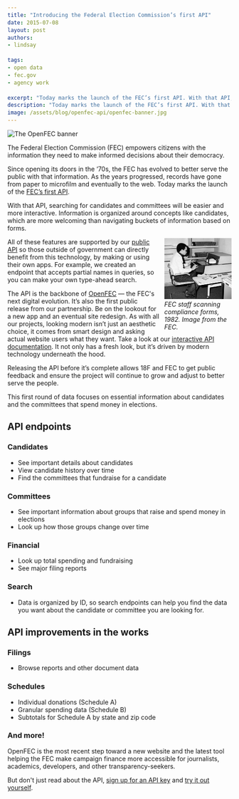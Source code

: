 ```yaml
---
title: "Introducing the Federal Election Commission’s first API"
date: 2015-07-08
layout: post
authors:
- lindsay

tags:
- open data
- fec.gov
- agency work

excerpt: "Today marks the launch of the FEC’s first API. With that API, searching for candidates and committees will be easier and more interactive."
description: "Today marks the launch of the FEC’s first API. With that API, searching for candidates and committees will be easier and more interactive."
image: /assets/blog/openfec-api/openfec-banner.jpg
---
```

![The OpenFEC banner]({{site.baseurl}}/assets/blog/openfec-api/openfec-banner.jpg)

The Federal Election Commission (FEC) empowers citizens with the
information they need to make informed decisions about their democracy.

Since opening its doors in the ‘70s, the FEC has evolved to better serve
the public with that information. As the years progressed, records have
gone from paper to microfilm and eventually to the web. Today marks the
launch of the [FEC’s first API](https://api.open.fec.gov/developers).

With that API, searching for candidates and committees will be easier and more interactive. Information is organized around concepts like candidates, which are more welcoming than navigating buckets of information based on forms. 

<div style="width: 30%; float: right; margin-left: 10px;">
<a href="http://www.fec.gov/pages/40th_anniversary/40th_anniversary.shtml"><img alt="FEC staff scanning compliance forms, 1982" src="/assets/blog/openfec-api/old-fec.jpg"></a>
<em>FEC staff scanning compliance forms, 1982. Image from the FEC.</em>
</div>

All of these features are supported by our [public
API](http://api.open.fec.gov/developers) so those outside of government
can directly benefit from this technology, by making or using their own
apps. For example, we created an endpoint that accepts partial names in
queries, so you can make your own type-ahead
search.

The API is the backbone of
[OpenFEC](https://18f.gsa.gov/dashboard/project/openfec/) — the FEC's
next digital evolution. It’s also the first public release from our
partnership. Be on the lookout for a new app and an eventual site
redesign. As with all our projects, looking modern isn’t just an
aesthetic choice, it comes from smart design and asking actual website
users what they want. Take a look at our [interactive API
documentation](https://api.open.fec.gov/developers). It not only has a
fresh look, but it’s driven by modern technology underneath the hood.

Releasing the API before it’s complete allows 18F and FEC to get public
feedback and ensure the project will continue to grow and adjust to
better serve the people.

This first round of data focuses on essential information about
candidates and the committees that spend money in elections.

## API endpoints

### Candidates

- See important details about candidates
- View candidate history over time
- Find the committees that fundraise for a candidate

### Committees

- See important information about groups that raise and spend money in
elections
- Look up how those groups change over time

### Financial

- Look up total spending and fundraising
- See major filing reports

### Search

- Data is organized by ID, so search endpoints can help you find the
data you want about the candidate or committee you are looking for.

## API improvements in the works

### Filings

- Browse reports and other document data

### Schedules

- Individual donations (Schedule A)
- Granular spending data (Schedule B)
- Subtotals for Schedule A by state and zip code

### And more!

OpenFEC is the most recent step toward a new website and the latest tool
helping the FEC make campaign finance more accessible for journalists,
academics, developers, and other transparency-seekers.

But don't just read about the API, [sign up for an API key](https://api.data.gov/signup/) and [try it out yourself](http://api.open.fec.gov/developers).
